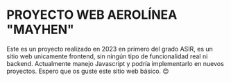 # PROYECTO WEB AEROLÍNEA "MAYHEN"
Este es un proyecto realizado en 2023 en primero del grado ASIR, es un sitio web unicamente frontend, sin ningún tipo de funcionalidad real ni backend. Actualmente manejo Javascript y podría implementarlo en nuevos proyectos. Espero que os guste este sitio web básico. 😊
